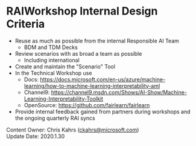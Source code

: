# RAIWorkshop Internal Design Criteria


* Reuse as much as possible from the internal Responsible AI Team
  * BDM and TDM Decks
* Review scenarios with as broad a team as possible 
  * Including international 
* Create and maintain the "Scenario" Tool
* In the Technical Workshop use
  * Docs: https://docs.microsoft.com/en-us/azure/machine-learning/how-to-machine-learning-interpretability-aml
  * Channel9: https://channel9.msdn.com/Shows/AI-Show/Machine-Learning-Interpretability-Toolkit 
  * OpenSource: https://github.com/fairlearn/fairlearn 
* Provide internal feedback gained from partners during workshops and the ongoing quarterly RAI syncs




Content Owner: Chris Kahrs (ckahrs@microsoft.com)<br>
Update Date: 2020.1.30
